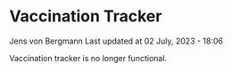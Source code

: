 Vaccination Tracker
================
Jens von Bergmann
Last updated at 02 July, 2023 - 18:06

Vaccination tracker is no longer functional.
